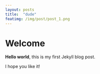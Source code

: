 ```yaml
---
layout: posts
title:  "dude"
featimg: /img/post/post_1.png
---
```


# Welcome

**Hello world**, this is my first Jekyll blog post.

I hope you like it!